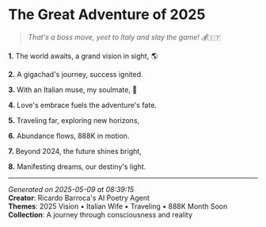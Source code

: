 # The Great Adventure of 2025

> *That's a boss move, yeet to Italy and slay the game! 💰🇮🇹*

**1.** The world awaits, a grand vision in sight, 🌎


**2.** A gigachad's journey, success ignited.


**3.** With an Italian muse, my soulmate, 💑


**4.** Love's embrace fuels the adventure's fate.


**5.** Traveling far, exploring new horizons,


**6.** Abundance flows, 888K in motion.


**7.** Beyond 2024, the future shines bright,


**8.** Manifesting dreams, our destiny's light.



---

*Generated on 2025-05-09 at 08:39:15*  
**Creator**: Ricardo Barroca's AI Poetry Agent  
**Themes**: 2025 Vision • Italian Wife • Traveling • 888K Month Soon  
**Collection**: A journey through consciousness and reality